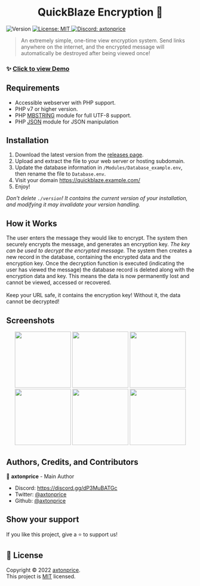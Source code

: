 <h1 align="center">QuickBlaze Encryption 👋</h1>
<p>
  <img alt="Version" src="https://img.shields.io/badge/version-v1.0.5_Dev-red.svg?cacheSeconds=2592000" />
  <a href="https://github.com/axtonprice/quickblaze-encrypt/blob/main/LICENSE" target="_blank">
    <img alt="License: MIT" src="https://img.shields.io/badge/License-MIT-yellow.svg" />
  </a>
  <a href="https://axtonprice.com?discord" target="_blank">
    <img alt="Discord: axtonprice" src="https://img.shields.io/discord/826239258590969897" />
  </a>
</p>

> An extremely simple, one-time view encryption system. Send links anywhere on the internet, and the encrypted message will automatically be destroyed after being viewed once!


### ✨ <a href="https://quickblaze.axtonprice.com" target="_blank">Click to view Demo</a>

## Requirements

- Accessible webserver with PHP support.
- PHP v7 or higher version.
- PHP [MBSTRING](http://php.net/manual/en/book.mbstring.php) module for full UTF-8 support.
- PHP [JSON](http://php.net/manual/en/book.json.php) module for JSON manipulation

## Installation

1. Download the latest version from the <a href="https://github.com/axtonprice/quickblaze-encrypt/releases">releases page</a>. 
2. Upload and extract the file to your web server or hosting subdomain. 
3. Update the database information in `/Modules/Database_example.env`, then rename the file to `Database.env`.
4. Visit your domain https://quickblaze.example.com/
5. Enjoy!

*Don't delete `./version`! It contains the current version of your installation, and modifying it may invalidate your version handling.*

## How it Works

The user enters the message they would like to encrypt. The system then securely encrypts the message, and generates an encryption key. *The key can be used to decrypt the encrypted message.* The system then creates a new record in the database, containing the encrypted data and the encryption key. Once the decryption function is executed (indicating the user has viewed the message) the database record is deleted along with the encryption data and key. This means the data is now permanently lost and cannot be viewed, accessed or recovered. <br><br>Keep your URL safe, it contains the encryption key! Without it, the data cannot be decrypted!

## Screenshots

<p align="center">
  <img height="150" src="https://user-images.githubusercontent.com/37771600/162692669-273df86d-2e53-49c9-bd08-637c90f155be.png">
  <img height="150" src="https://user-images.githubusercontent.com/37771600/162692731-b3c6d03f-41a1-42f7-b4dc-8ed8661f121f.png">
  <img height="150" src="https://user-images.githubusercontent.com/37771600/162692774-2116a65b-d9e0-4841-a58b-ff89c55d5f63.png">
  <img height="150" src="https://user-images.githubusercontent.com/37771600/162692802-b3d91607-99e1-4b48-98a6-2fdf70dfe5de.png">
  <img height="150" src="https://user-images.githubusercontent.com/37771600/163634259-b66127ef-0e7b-4e48-a1f7-113a51ea2d22.png">
  <img height="150" src="https://user-images.githubusercontent.com/37771600/163634350-13dd2d42-f4b2-4978-9afe-4974d89a459c.png">
</p>
  
## Authors, Credits, and Contributors

👤 **axtonprice** - Main Author

* Discord: https://discord.gg/dP3MuBATGc
* Twitter: [@axtonprice](https://twitter.com/axtonprice)
* Github: [@axtonprice](https://github.com/axtonprice)

## Show your support

If you like this project, give a ⭐️ to support us!

## 📝 License

Copyright © 2022 [axtonprice](https://github.com/axtonprice).<br />
This project is [MIT](https://github.com/axtonprice/quickblaze-encrypt/blob/main/LICENSE) licensed.
